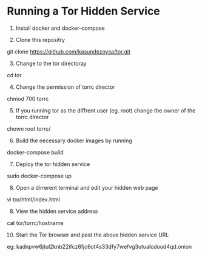# Running a Tor Hidden Service

1. Install docker and docker-compose

2. Clone this repositry

git clone https://github.com/kasundezoysa/tor.git

3. Change to the tor directoray

cd tor

4. Change the permission of torrc director

chmod 700 torrc

5. If you running tor as the diffrent user (eg. root) change the owner of the torrc director 

chown root torrc/

6. Build the necessary docker images by running 

docker-compose build

7. Deploy the tor hidden service

sudo docker-compose up

8. Open a dirrerent terminal and edit your hidden web page

vi tor/html/index.html

8. View the hidden service address

cat tor/torrc/hostname

10. Start the Tor browser and past the above hidden service URL

eg: kadnpvw6jtul2knb22ifcz6fjc6ot4s33dfy7wefvg3utualcdoud4qd.onion


